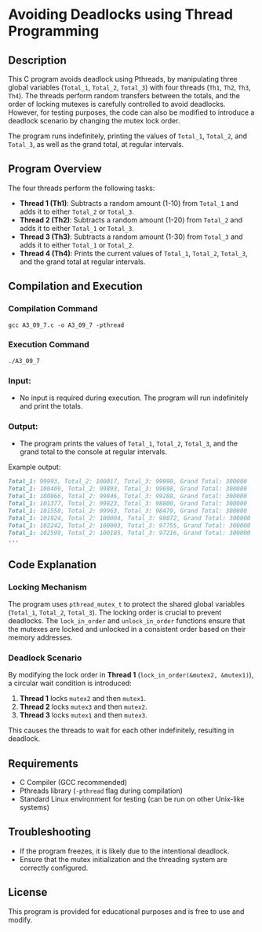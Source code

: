 # Avoiding Deadlocks using Thread Programming

## Description
This C program avoids deadlock using Pthreads, by manipulating three global variables (`Total_1`, `Total_2`, `Total_3`) with four threads (`Th1`, `Th2`, `Th3`, `Th4`). The threads perform random transfers between the totals, and the order of locking mutexes is carefully controlled to avoid deadlocks. However, for testing purposes, the code can also be modified to introduce a deadlock scenario by changing the mutex lock order.

The program runs indefinitely, printing the values of `Total_1`, `Total_2`, and `Total_3`, as well as the grand total, at regular intervals.

## Program Overview
The four threads perform the following tasks:

- **Thread 1 (Th1)**: Subtracts a random amount (1-10) from `Total_1` and adds it to either `Total_2` or `Total_3`.
- **Thread 2 (Th2)**: Subtracts a random amount (1-20) from `Total_2` and adds it to either `Total_1` or `Total_3`.
- **Thread 3 (Th3)**: Subtracts a random amount (1-30) from `Total_3` and adds it to either `Total_1` or `Total_2`.
- **Thread 4 (Th4)**: Prints the current values of `Total_1`, `Total_2`, `Total_3`, and the grand total at regular intervals.

## Compilation and Execution

### Compilation Command

```shell
gcc A3_09_7.c -o A3_09_7 -pthread
```

### Execution Command
```shell
./A3_09_7
```

### Input:
- No input is required during execution. The program will run indefinitely and print the totals.

### Output:
- The program prints the values of `Total_1`, `Total_2`, `Total_3`, and the grand total to the console at regular intervals.

Example output:

```markdown
Total_1: 99993, Total_2: 100017, Total_3: 99990, Grand Total: 300000
Total_1: 100409, Total_2: 99893, Total_3: 99698, Grand Total: 300000
Total_1: 100866, Total_2: 99846, Total_3: 99288, Grand Total: 300000
Total_1: 101377, Total_2: 99823, Total_3: 98800, Grand Total: 300000
Total_1: 101558, Total_2: 99963, Total_3: 98479, Grand Total: 300000
Total_1: 101924, Total_2: 100004, Total_3: 98072, Grand Total: 300000
Total_1: 102242, Total_2: 100003, Total_3: 97755, Grand Total: 300000
Total_1: 102599, Total_2: 100185, Total_3: 97216, Grand Total: 300000
...
```

## Code Explanation

### Locking Mechanism
The program uses `pthread_mutex_t` to protect the shared global variables (`Total_1`, `Total_2`, `Total_3`). The locking order is crucial to prevent deadlocks. The `lock_in_order` and `unlock_in_order` functions ensure that the mutexes are locked and unlocked in a consistent order based on their memory addresses.

### Deadlock Scenario
By modifying the lock order in **Thread 1** (`lock_in_order(&mutex2, &mutex1)`), a circular wait condition is introduced:

1. **Thread 1** locks `mutex2` and then `mutex1`.
2. **Thread 2** locks `mutex3` and then `mutex2`.
3. **Thread 3** locks `mutex1` and then `mutex3`.

This causes the threads to wait for each other indefinitely, resulting in deadlock.

## Requirements
- C Compiler (GCC recommended)
- Pthreads library (`-pthread` flag during compilation)
- Standard Linux environment for testing (can be run on other Unix-like systems)

## Troubleshooting
- If the program freezes, it is likely due to the intentional deadlock.
- Ensure that the mutex initialization and the threading system are correctly configured.

## License
This program is provided for educational purposes and is free to use and modify.
